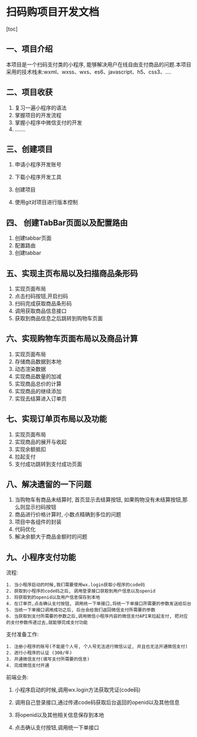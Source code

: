 # 扫码购项目开发文档

[toc]

## 一、项目介绍

本项目是一个扫码支付类的小程序, 能够解决用户在线自由支付商品的问题.本项目采用的技术栈未:wxml、wxss、wxs、es6、javascript、h5、css3、....

## 二、项目收获

1. 复习一遍小程序的语法
2. 掌握项目的开发流程
3. 掌握小程序中微信支付的开发
4. .......

## 三、创建项目

1. 申请小程序开发账号

2. 下载小程序开发工具

3. 创建项目

4. 使用git对项目进行版本控制

   

## 四、 创建TabBar页面以及配置路由

1. 创建tabbar页面
2. 配置路由
3. 创建tabbar

## 五、实现主页布局以及扫描商品条形码

1. 实现页面布局
2. 点击扫码按钮,开启扫码
3. 扫码完成获取商品条形码
4. 调用获取商品信息接口
5. 获取到商品信息之后跳转到购物车页面



## 六、实现购物车页面布局以及商品计算

1. 实现页面布局
2. 存储商品数据到本地
3. 动态渲染数据
4. 实现商品数量的加减
5. 实现商品总价的计算
6. 实现商品的继续添加
7. 实现去结算进入订单页



## 七、实现订单页布局以及功能

1. 实现页面布局
2. 实现商品的展开与收起
3. 实现余额抵扣
4. 拉起支付
5. 支付成功跳转到支付成功页面



## 八、解决遗留的一下问题

1. 当购物车有商品未结算时, 首页显示去结算按钮, 如果购物没有未结算按钮,那么则显示扫码按钮
2. 商品进行价格计算时, 小数点精确到多位的问题
3. 项目中各组件的封装
4. 代码优化
5. 解决余额大于商品金额时的问题



## 九、小程序支付功能

流程: 

	1. 当小程序启动的时候,我们需要使用wx.login获取小程序的code码
 	2. 获取到小程序的code码之后, 调用登录接口获取到用户信息以及openid
 	3. 将获取到的openid以及用户信息保存到本地
 	4. 在订单页,点击确认支付按钮, 调用统一下单接口,将统一下单接口所需要的参数发送给后台
 	5. 当统一下单接口调用成功之后, 后台会给我们返回微信支付所需要的参数
 	6. 当获取到支付所需要的参数之后,调用微信小程序内容的微信支付API来拉起支付, 把对应的支付参数传递过去,就能够完成支付功能



支付准备工作:

	1. 注册小程序的账号(不能是个人号, 个人号无法进行微信认证, 并且也无法开通微信支付)
 	2. 进行小程序的认证 (300/年)
 	3. 开通微信支付(填写支付所需要的信息)
 	4. 完成微信支付开通





前端业务: 

 1. 小程序启动的时候,调用wx.login方法获取凭证(code码)

 2. 调用自己登录接口,通过传递code码获取后台返回的openid以及其他信息

 3. 将openid以及其他相关信息保存到本地

 4. 点击确认支付按钮,调用统一下单接口

    



